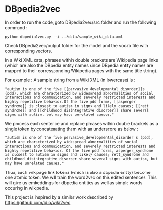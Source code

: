 # DBpedia2vec

In order to run the code, goto DBpedia2vec/src folder and run the following command :

    python dbpedia2vec.py --i ../data/sample_wiki_data.xml

Check DBpedia2vec/output folder for the model and the vocab file with corresponding vectors.

In a Wiki XML data, phrases within double brackets are Wikipedia page links (which are also the DBpedia entity names since DBpedia entity names are mapped to their corressponding Wikipedia pages with the same title string).

    
    
For example : A sample string from a Wiki XML (in lowercase) is :
    
    "autism is one of the five [[pervasive developmental disorder]]s (pdd), which are characterized by widespread abnormalities of social interactions and communication, and severely restricted interests and highly repetitive behavior.Of the five pdd forms, [[asperger syndrome]] is closest to autism in signs and likely causes; [[rett syndrome]] and [[childhood disintegrative disorder]] share several signs with autism, but may have unrelated causes." 

We process each sentence and replace phrases within double brackets as a single token by concatenating them with an underscore as below :

    "autism is one of the five pervasive_developmental_disorder s (pdd), which are characterized by widespread abnormalities of social interactions and communication, and severely restricted interests and highly repetitive behavior. Of the five pdd forms, asperger_syndrome is closest to autism in signs and likely causes; rett_syndrome and childhood_disintegrative_disorder share several signs with autism, but may have unrelated causes." 

   Thus, each wikipage link tokens (which is also a dbpedia entity) become  one atomic token. We will train the word2vec on this edited sentences. This will give us embeddings for dbpedia entities as well as simple words occuring in wikipedia.





This project is inspired by a similar work described by https://github.com/idio/wiki2vec
